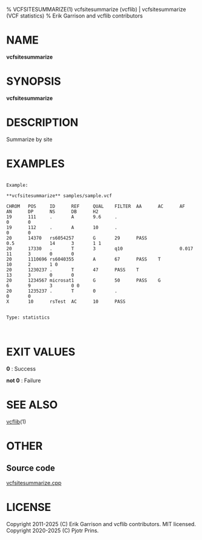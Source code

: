 % VCFSITESUMMARIZE(1) vcfsitesummarize (vcflib) | vcfsitesummarize (VCF statistics)
% Erik Garrison and vcflib contributors

# NAME

**vcfsitesummarize**

# SYNOPSIS

**vcfsitesummarize** <vcf file>

# DESCRIPTION

Summarize by site





# EXAMPLES

```

Example:

**vcfsitesummarize** samples/sample.vcf

CHROM   POS     ID      REF     QUAL    FILTER  AA      AC      AF      AN      DP      NS      DB      H2
19      111     .       A       9.6     .                                                       0       0
19      112     .       A       10      .                                                       0       0
20      14370   rs6054257       G       29      PASS                    0.5             14      3       1 1
20      17330   .       T       3       q10                     0.017           11      3       0       0
20      1110696 rs6040355       A       67      PASS    T                               10      2       1 0
20      1230237 .       T       47      PASS    T                               13      3       0       0
20      1234567 microsat1       G       50      PASS    G                       6       9       3       0 0
20      1235237 .       T       0       .                                                       0       0
X       10      rsTest  AC      10      PASS


Type: statistics

      

```



# EXIT VALUES

**0**
: Success

**not 0**
: Failure

# SEE ALSO



[vcflib](./vcflib.md)(1)



# OTHER

## Source code

[vcfsitesummarize.cpp](https://github.com/vcflib/vcflib/blob/master/src/vcfsitesummarize.cpp)

# LICENSE

Copyright 2011-2025 (C) Erik Garrison and vcflib contributors. MIT licensed.
Copyright 2020-2025 (C) Pjotr Prins.

<!--
  Created with ./scripts/bin2md.rb scripts/bin2md-template.erb
-->
